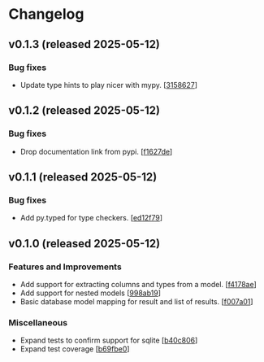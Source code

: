 # Changelog

## v0.1.3 (released 2025-05-12)

### Bug fixes

- Update type hints to play nicer with mypy. [[3158627](https://github.com/NRWLDev/pydantic-db/commit/31586270ef99a581628c6c8959e3775451cab3c3)]

## v0.1.2 (released 2025-05-12)

### Bug fixes

- Drop documentation link from pypi. [[f1627de](https://github.com/NRWLDev/pydantic-db/commit/f1627de934151cdd05000d89b9e79033eb68dbeb)]

## v0.1.1 (released 2025-05-12)

### Bug fixes

- Add py.typed for type checkers. [[ed12f79](https://github.com/NRWLDev/pydantic-db/commit/ed12f79ff1a92f33e75b080270a566e5363cace1)]

## v0.1.0 (released 2025-05-12)

### Features and Improvements

- Add support for extracting columns and types from a model. [[f4178ae](https://github.com/NRWLDev/pydantic-db/commit/f4178ae54efffffe65da50718fffb389a21a4977)]
- Add support for nested models [[998ab19](https://github.com/NRWLDev/pydantic-db/commit/998ab191d07afaba9ad12b69671b875227a63620)]
- Basic database model mapping for result and list of results. [[f007a01](https://github.com/NRWLDev/pydantic-db/commit/f007a012c97b7b4c00eebcb1503035408e74c267)]

### Miscellaneous

- Expand tests to confirm support for sqlite [[b40c806](https://github.com/NRWLDev/pydantic-db/commit/b40c806fdb2531deece4e195f0f5eb77fea29596)]
- Expand test coverage [[b69fbe0](https://github.com/NRWLDev/pydantic-db/commit/b69fbe09a9f1f0097b53c3fa6acd77e946602d8c)]
